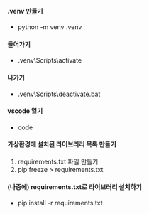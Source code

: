 #### .venv 만들기
- python -m venv .venv

#### 들어가기
- .venv\Scripts\activate

#### 나가기
- .venv\Scripts\deactivate.bat

#### vscode 열기
- code

#### 가상환경에 설치된 라이브러리 목록 만들기
1. requirements.txt 파일 만들기
2. pip freeze > requirements.txt

#### (나중에) requirements.txt로 라이브러리 설치하기
- pip install -r requirements.txt